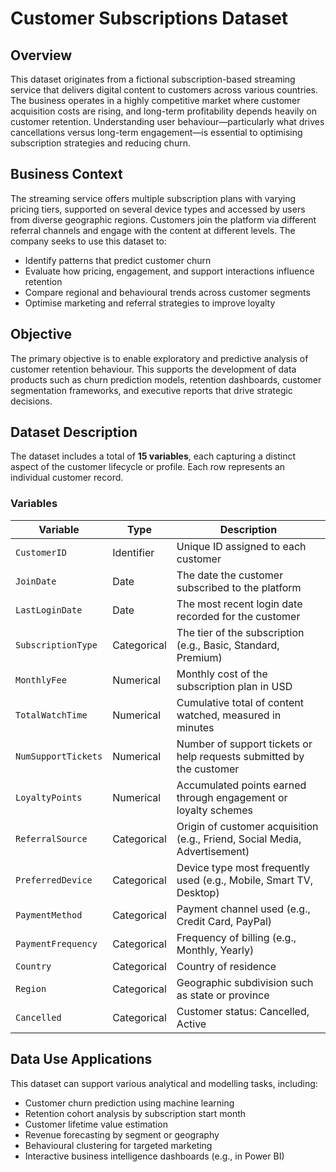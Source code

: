 # Customer Subscriptions Dataset

## Overview

This dataset originates from a fictional subscription-based streaming service that delivers digital content to customers across various countries. The business operates in a highly competitive market where customer acquisition costs are rising, and long-term profitability depends heavily on customer retention. Understanding user behaviour—particularly what drives cancellations versus long-term engagement—is essential to optimising subscription strategies and reducing churn.

## Business Context

The streaming service offers multiple subscription plans with varying pricing tiers, supported on several device types and accessed by users from diverse geographic regions. Customers join the platform via different referral channels and engage with the content at different levels. The company seeks to use this dataset to:

- Identify patterns that predict customer churn
- Evaluate how pricing, engagement, and support interactions influence retention
- Compare regional and behavioural trends across customer segments
- Optimise marketing and referral strategies to improve loyalty

## Objective

The primary objective is to enable exploratory and predictive analysis of customer retention behaviour. This supports the development of data products such as churn prediction models, retention dashboards, customer segmentation frameworks, and executive reports that drive strategic decisions.

## Dataset Description

The dataset includes a total of **15 variables**, each capturing a distinct aspect of the customer lifecycle or profile. Each row represents an individual customer record.

### Variables

| Variable              | Type         | Description                                                                 |
|-----------------------|--------------|-----------------------------------------------------------------------------|
| `CustomerID`          | Identifier   | Unique ID assigned to each customer                                         |
| `JoinDate`            | Date         | The date the customer subscribed to the platform                            |
| `LastLoginDate`       | Date         | The most recent login date recorded for the customer                        |
| `SubscriptionType`    | Categorical  | The tier of the subscription (e.g., Basic, Standard, Premium)               |
| `MonthlyFee`          | Numerical    | Monthly cost of the subscription plan in USD                                |
| `TotalWatchTime`      | Numerical    | Cumulative total of content watched, measured in minutes                    |
| `NumSupportTickets`   | Numerical    | Number of support tickets or help requests submitted by the customer        |
| `LoyaltyPoints`       | Numerical    | Accumulated points earned through engagement or loyalty schemes             |
| `ReferralSource`      | Categorical  | Origin of customer acquisition (e.g., Friend, Social Media, Advertisement)  |
| `PreferredDevice`     | Categorical  | Device type most frequently used (e.g., Mobile, Smart TV, Desktop)          |
| `PaymentMethod`       | Categorical  | Payment channel used (e.g., Credit Card, PayPal)                            |
| `PaymentFrequency`    | Categorical  | Frequency of billing (e.g., Monthly, Yearly)                                |
| `Country`             | Categorical  | Country of residence                                                        |
| `Region`              | Categorical  | Geographic subdivision such as state or province                            |
| `Cancelled`           | Categorical  | Customer status: Cancelled, Active                                          |

## Data Use Applications

This dataset can support various analytical and modelling tasks, including:

- Customer churn prediction using machine learning
- Retention cohort analysis by subscription start month
- Customer lifetime value estimation
- Revenue forecasting by segment or geography
- Behavioural clustering for targeted marketing
- Interactive business intelligence dashboards (e.g., in Power BI)
